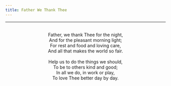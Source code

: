 ```yaml
---
title: Father We Thank Thee
---
```


---
<center>
<br/>
Father, we thank Thee for the night,<br/>
And for the pleasant morning light;<br/>
For rest and food and loving care,<br/>
And all that makes the world so fair.<br/>
<br/>
Help us to do the things we should,<br/>
To be to others kind and good;<br/>
In all we do, in work or play,<br/>
To love Thee better day by day.<br/>

</center>